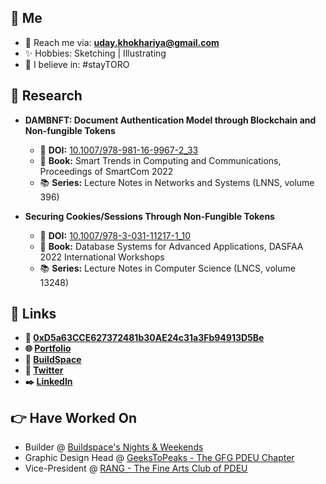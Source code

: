 ## 🦄 Me

-   📧 Reach me via: **uday.khokhariya@gmail.com**
-   ✨ Hobbies: Sketching | Illustrating
-   💯 I believe in: #stayTORO

## 🔎 Research

-   **DAMBNFT: Document Authentication Model through Blockchain and Non-fungible Tokens**

    -   📌 **DOI:** [10.1007/978-981-16-9967-2_33](http://dx.doi.org/10.1007/978-981-16-9967-2_33)
    -   📘 **Book:** Smart Trends in Computing and Communications, Proceedings of SmartCom 2022
    -   📚 **Series:** Lecture Notes in Networks and Systems (LNNS, volume 396)

-   **Securing Cookies/Sessions Through Non-Fungible Tokens**
    -   📌 **DOI:** [10.1007/978-3-031-11217-1_10](http://dx.doi.org/10.1007/978-3-031-11217-1_10)
    -   📘 **Book:** Database Systems for Advanced Applications, DASFAA 2022 International Workshops
    -   📚 **Series:** Lecture Notes in Computer Science (LNCS, volume 13248)

## 🔗 Links

-   **👀 [0xD5a63CCE627372481b30AE24c31a3Fb94913D5Be](https://blockscan.com/address/0xD5a63CCE627372481b30AE24c31a3Fb94913D5Be)**
-   **🌐 [Portfolio](https://yupuday.vercel.app/)**
-   **🚢 [BuildSpace](https://buildspace.so/@yupuday)**
-   **🚀 [Twitter](https://twitter.com/yupuday)**
-   **✒️ [LinkedIn](https://www.linkedin.com/in/yupuday/)**

## 👉 Have Worked On

-   Builder @ [Buildspace's Nights & Weekends](https://buildspace.so/nights-weekends)
-   Graphic Design Head @ [GeeksToPeaks - The GFG PDEU Chapter](https://www.instagram.com/geekstopeaks.pdeu/)
-   Vice-President @ [RANG - The Fine Arts Club of PDEU](https://www.instagram.com/rang.pdeu/)

<!-- > 📋 I am currently building Formsify (It helps in creating better forms, which are decentralized, trustless and distributed.) -->
